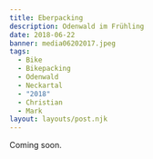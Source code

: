 ```yaml
---
title: Eberpacking
description: Odenwald im Frühling
date: 2018-06-22
banner: media06202017.jpeg
tags:
  - Bike
  - Bikepacking
  - Odenwald
  - Neckartal
  - "2018"
  - Christian
  - Mark
layout: layouts/post.njk
---
```


Coming soon.
